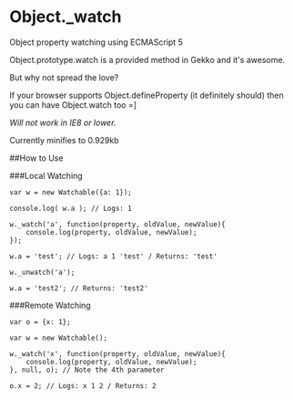 Object._watch
============

Object property watching using ECMAScript 5


Object.prototype.watch is a provided method in Gekko and it's awesome.

But why not spread the love?

If your browser supports Object.defineProperty (it definitely should) then you can have Object.watch too =]

_Will not work in IE8 or lower._

Currently minifies to 0.929kb


##How to Use

###Local Watching
```
var w = new Watchable({a: 1});

console.log( w.a ); // Logs: 1

w._watch('a', function(property, oldValue, newValue){
    console.log(property, oldValue, newValue);
});

w.a = 'test'; // Logs: a 1 'test' / Returns: 'test'

w._unwatch('a');

w.a = 'test2'; // Returns: 'test2'

```

###Remote Watching
```
var o = {x: 1};

var w = new Watchable();

w._watch('x', function(property, oldValue, newValue){
    console.log(property, oldValue, newValue);
}, null, o); // Note the 4th parameter

o.x = 2; // Logs: x 1 2 / Returns: 2
```
